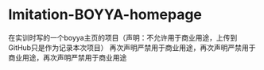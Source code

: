 # Imitation-BOYYA-homepage
在实训时写的一个boyya主页的项目（声明：不允许用于商业用途，上传到GitHub只是作为记录本次项目）
再次声明严禁用于商业用途，再次声明严禁用于商业用途，再次声明严禁用于商业用途
